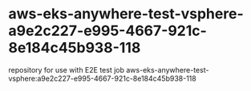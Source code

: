 # aws-eks-anywhere-test-vsphere-a9e2c227-e995-4667-921c-8e184c45b938-118
repository for use with E2E test job aws-eks-anywhere-test-vsphere:a9e2c227-e995-4667-921c-8e184c45b938-118
